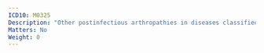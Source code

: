```yaml
---
ICD10: M0325
Description: "Other postinfectious arthropathies in diseases classified elsewhere: Pelvic region and thigh"
Matters: No
Weight: 0
---
```

